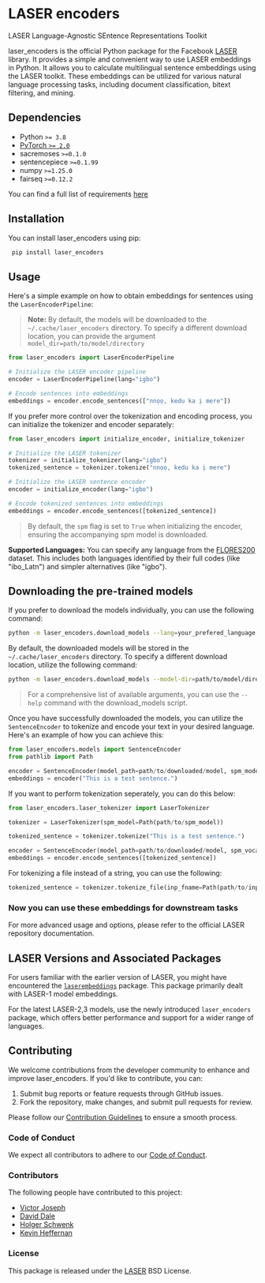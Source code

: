 # LASER encoders

LASER Language-Agnostic SEntence Representations Toolkit

laser_encoders is the official Python package for the Facebook [LASER](https://github.com/facebookresearch/LASER) library. It provides a simple and convenient way to use LASER embeddings in Python. It allows you to calculate multilingual sentence embeddings using the LASER toolkit. These embeddings can be utilized for various natural language processing tasks, including document classification, bitext filtering, and mining.

## Dependencies

- Python `>= 3.8`
- [PyTorch `>= 2.0`](http://pytorch.org/)
- sacremoses `>=0.1.0`
- sentencepiece `>=0.1.99`
- numpy `>=1.25.0`
- fairseq `>=0.12.2`

You can find a full list of requirements [here](requirements.txt)

## Installation

You can install laser_encoders using pip:

```sh
 pip install laser_encoders
```

## Usage

Here's a simple example on how to obtain embeddings for sentences using the `LaserEncoderPipeline`:

>**Note:** By default, the models will be downloaded to the `~/.cache/laser_encoders` directory. To specify a different download location, you can provide the argument `model_dir=path/to/model/directory`

```py
from laser_encoders import LaserEncoderPipeline

# Initialize the LASER encoder pipeline
encoder = LaserEncoderPipeline(lang="igbo")

# Encode sentences into embeddings
embeddings = encoder.encode_sentences(["nnọọ, kedu ka ị mere"])
```

If you prefer more control over the tokenization and encoding process, you can initialize the tokenizer and encoder separately:
```py
from laser_encoders import initialize_encoder, initialize_tokenizer

# Initialize the LASER tokenizer
tokenizer = initialize_tokenizer(lang="igbo")
tokenized_sentence = tokenizer.tokenize("nnọọ, kedu ka ị mere")

# Initialize the LASER sentence encoder
encoder = initialize_encoder(lang="igbo")

# Encode tokenized sentences into embeddings
embeddings = encoder.encode_sentences([tokenized_sentence])
```
>By default, the `spm` flag is set to `True` when initializing the encoder, ensuring the accompanying spm model is downloaded.

**Supported Languages:** You can specify any language from the [FLORES200](https://github.com/facebookresearch/flores/blob/main/flores200/README.md#languages-in-flores-200) dataset. This includes both languages identified by their full codes (like "ibo_Latn") and simpler alternatives (like "igbo").

## Downloading the pre-trained models

If you prefer to download the models individually, you can use the following command:

```sh
python -m laser_encoders.download_models --lang=your_prefered_language  # e.g., --lang="igbo""
```

By default, the downloaded models will be stored in the `~/.cache/laser_encoders` directory. To specify a different download location, utilize the following command:

```sh
python -m laser_encoders.download_models --model-dir=path/to/model/directory
```

> For a comprehensive list of available arguments, you can use the `--help` command with the download_models script.

Once you have successfully downloaded the models, you can utilize the `SentenceEncoder` to tokenize and encode your text in your desired language. Here's an example of how you can achieve this:

```py
from laser_encoders.models import SentenceEncoder
from pathlib import Path

encoder = SentenceEncoder(model_path=path/to/downloaded/model, spm_model=Path(path/to/spm_model), spm_vocab=path/to/cvocab)
embeddings = encoder("This is a test sentence.")
```
If you want to perform tokenization seperately, you can do this below:
```py
from laser_encoders.laser_tokenizer import LaserTokenizer

tokenizer = LaserTokenizer(spm_model=Path(path/to/spm_model))

tokenized_sentence = tokenizer.tokenize("This is a test sentence.")

encoder = SentenceEncoder(model_path=path/to/downloaded/model, spm_vocab=path/to/cvocab)
embeddings = encoder.encode_sentences([tokenized_sentence])
```

For tokenizing a file instead of a string, you can use the following:

```py
tokenized_sentence = tokenizer.tokenize_file(inp_fname=Path(path/to/input_file.txt), out_fname=Path(path/to/output_file.txt))
```

### Now you can use these embeddings for downstream tasks

For more advanced usage and options, please refer to the official LASER repository documentation.

## LASER Versions and Associated Packages

For users familiar with the earlier version of LASER, you might have encountered the [`laserembeddings`](https://pypi.org/project/laserembeddings/) package. This package primarily dealt with LASER-1 model embeddings.

For the latest LASER-2,3 models, use the newly introduced `laser_encoders` package, which offers better performance and support for a wider range of languages.


## Contributing

We welcome contributions from the developer community to enhance and improve laser_encoders. If you'd like to contribute, you can:

1. Submit bug reports or feature requests through GitHub issues.
1. Fork the repository, make changes, and submit pull requests for review.

Please follow our [Contribution Guidelines](https://github.com/facebookresearch/LASER/blob/main/CONTRIBUTING.md) to ensure a smooth process.

### Code of Conduct

We expect all contributors to adhere to our [Code of Conduct](https://github.com/facebookresearch/LASER/blob/main/CODE_OF_CONDUCT.md).

### Contributors

The following people have contributed to this project:

- [Victor Joseph](https://github.com/CaptainVee)
- [David Dale](https://github.com/avidale/)
- [Holger Schwenk](https://github.com/hoschwenk)
- [Kevin Heffernan](https://github.com/heffernankevin)

### License

This package is released under the [LASER](https://github.com/facebookresearch/LASER/blob/main/LICENSE) BSD License.

